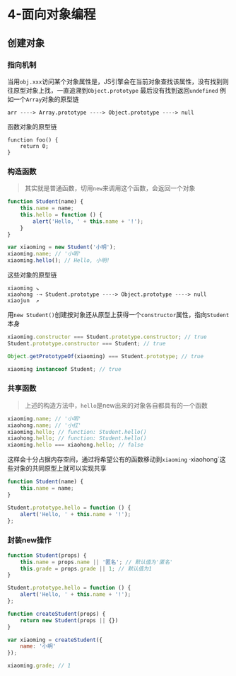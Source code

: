 # 4-面向对象编程

## 创建对象

### 指向机制
当用`obj.xxx`访问某个对象属性是，JS引擎会在当前对象查找该属性，没有找到则往原型对象上找，一直追溯到`Object.prototype`
最后没有找到返回`undefined`
例如一个`Array`对象的原型链
```text
arr ----> Array.prototype ----> Object.prototype ----> null
```
函数对象的原型链
```text
function foo() {
    return 0;
}
```

### 构造函数
> 其实就是普通函数，切用`new`来调用这个函数，会返回一个对象
```javascript 1.8
function Student(name) {
    this.name = name;
    this.hello = function () {
        alert('Hello, ' + this.name + '!');
    }
}

var xiaoming = new Student('小明');
xiaoming.name; // '小明'
xiaoming.hello(); // Hello, 小明!
```

这些对象的原型链
```text
xiaoming ↘
xiaohong -→ Student.prototype ----> Object.prototype ----> null
xiaojun  ↗
```
用`new Student()`创建按对象还从原型上获得一个`constructor`属性，指向`Student`本身
```javascript 1.8
xiaoming.constructor === Student.prototype.constructor; // true
Student.prototype.constructor === Student; // true

Object.getPrototypeOf(xiaoming) === Student.prototype; // true

xiaoming instanceof Student; // true
```

### 共享函数
> 上述的构造方法中，`hello`是new出来的对象各自都具有的一个函数
```javascript 1.8
xiaoming.name; // '小明'
xiaohong.name; // '小红'
xiaoming.hello; // function: Student.hello()
xiaohong.hello; // function: Student.hello()
xiaoming.hello === xiaohong.hello; // false
```
这样会十分占据内存空间，通过将希望公有的函数移动到`xiaoming` ·xiaohong`这些对象的共同原型上就可以实现共享
```javascript 1.8
function Student(name) {
    this.name = name;
}

Student.prototype.hello = function () {
    alert('Hello, ' + this.name + '!');
};
```

### 封装new操作
```javascript 1.8
function Student(props) {
    this.name = props.name || '匿名'; // 默认值为'匿名'
    this.grade = props.grade || 1; // 默认值为1
}

Student.prototype.hello = function () {
    alert('Hello, ' + this.name + '!');
};

function createStudent(props) {
    return new Student(props || {})
}

var xiaoming = createStudent({
    name: '小明'
});

xiaoming.grade; // 1
```